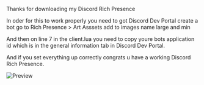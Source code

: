 Thanks for downloading my Discord Rich Presence

In oder for this to work properly you need to got Discord Dev Portal create a bot go to Rich Presence > Art Asssets add to images name large and min

And then on line 7 in the client.lua you need to copy youre bots application id which is in the general information tab in Discord Dev Portal. 

And if you set everything up correctly congrats u have a working Discord Rich Presence.

![Preview](https://github.com/rexdevlabs/Discord-Rich-Presence/assets/130521460/03767922-04c3-40aa-af3d-3e3ef9e61fa5)
